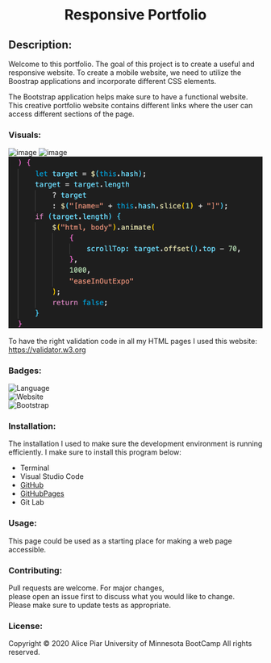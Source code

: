  
 <h1 align="center"> Responsive Portfolio</h1>


## Description:

Welcome to this portfolio. The goal of this project is to create a useful and responsive website. To create a mobile website, we need to utilize the Boostrap applications and incorporate different CSS elements.

The  Bootstrap application helps make sure to have a functional website. This creative portfolio website contains different links where the user can access different sections of the page. 

### Visuals:

![image](./Assets/Images/Images.png)
![image](./Assets/Images/html2.png)
![image](./Assets/Images/html.png)

To have the right validation code in all my HTML pages I used this website: https://validator.w3.org

### Badges:
![Language](https://img.shields.io/badge/Languages-HTML,CSS,Jquery-blueviolet.svg)<br>
![Website](https://img.shields.io/badge/Website-Up-blue.svg)<br>
![Bootstrap](https://img.shields.io/badge/Bootstrap-pink.svg)

### Installation:

The installation I used to make sure the development environment is running efficiently. I make sure to install this program below:

* Terminal
* Visual Studio Code
* [GitHub](https://github.com/adpir/Professional-Portfolio)
* [GitHubPages](https://adpir.github.io/Professional-Portfolio)
* Git Lab


### Usage:
This page could be used as a starting place for making a web page accessible.



### Contributing:
Pull requests are welcome. For major changes,<br>
please open an issue first to discuss what you would like to change.<br>
Please make sure to update tests as appropriate.

### License:

Copyright  © 2020 Alice Piar University of Minnesota BootCamp All rights reserved.

